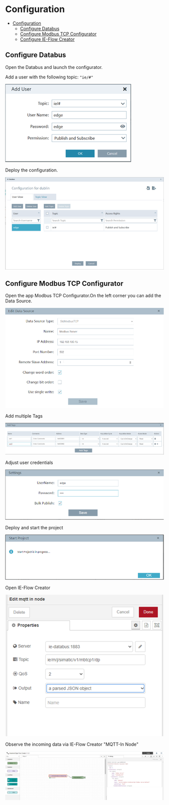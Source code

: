 # Configuration

- [Configuration](#configuration)
  - [Configure Databus](#configure-databus)
  - [Configure Modbus TCP Configurator](#modbus-tcp-configurator)
  - [Configure IE-Flow Creator](#ie-flow-creator)
   


## Configure Databus

 Open the Databus and launch the configurator.

Add a user with the following topic:
`"ie/#"`

![ie_databus_user](graphics/IE_Databus_User.PNG)

Deploy the configuration.

![ie_databus](graphics/IE_Databus.PNG)

## Configure Modbus TCP Configurator

Open the app Modbus TCP Configurator.On the left corner you can add the Data Source. 

![add_data_source](graphics/add_data_source.png)

Add multiple Tags

![add_tag](graphics/add_tag.png) 

Adjust user credentials 

![add_credentials](graphics/add_credentials.png)

Deploy and start the project

![workflow_project](graphics/workflow_project.png)

Open IE-Flow Creator 

![IE_Flow_Creator](graphics/IE_Flow_Creator.png)

Observe the incoming data via IE-Flow Creator "MQTT-In Node"

![flow_creator](graphics/flow_creator.png) 

